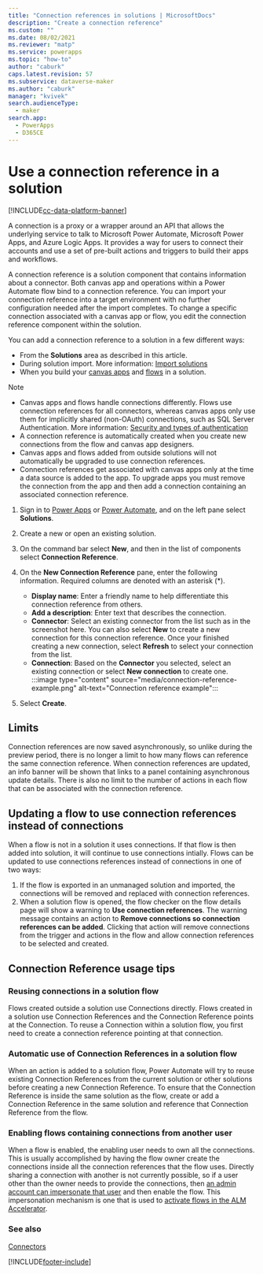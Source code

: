 ```yaml
---
title: "Connection references in solutions | MicrosoftDocs"
description: "Create a connection reference"
ms.custom: ""
ms.date: 08/02/2021
ms.reviewer: "matp"
ms.service: powerapps
ms.topic: "how-to"
author: "caburk"
caps.latest.revision: 57
ms.subservice: dataverse-maker
ms.author: "caburk"
manager: "kvivek"
search.audienceType: 
  - maker
search.app: 
  - PowerApps
  - D365CE
---
```

# Use a connection reference in a solution

[!INCLUDE[cc-data-platform-banner](../../includes/cc-data-platform-banner.md)]

A connection is a proxy or a wrapper around an API that allows the underlying service to talk to Microsoft Power Automate, Microsoft Power Apps, and Azure Logic Apps. It provides a way for users to connect their accounts and use a set of pre-built actions and triggers to build their apps and workflows.

A connection reference is a solution component that contains information about a connector. Both canvas app and operations within a Power Automate flow bind to a connection reference. You can import your connection reference into a target environment with no further configuration needed after the import completes. To change a specific connection associated with a canvas app or flow, you edit the connection reference component within the solution.

You can add a connection reference to a solution in a few different ways:
- From the **Solutions** area as described in this article.
- During solution import. More information: [Import solutions](import-update-export-solutions.md)
- When you build your [canvas apps](../canvas-apps/add-app-solution.md) and [flows](/power-automate/create-flow-solution) in a solution.

> [!NOTE]
>
> - Canvas apps and flows handle connections differently. Flows use connection references for all connectors, whereas canvas apps only use them for implicitly shared (non-OAuth) connections, such as SQL Server Authentication. More information: [Security and types of authentication](../canvas-apps/connections-list.md#security-and-types-of-authentication)
> - A connection reference is automatically created when you create new connections from the flow and canvas app designers.
> - Canvas apps and flows added from outside solutions will not automatically be upgraded to use connection references. 
> - Connection references get associated with canvas apps only at the time a data source is added to the app. To upgrade apps you must remove the connection from the app and then add a connection containing an associated connection reference. 

1. Sign in to [Power Apps](https://make.powerapps.com/?utm_source=padocs&utm_medium=linkinadoc&utm_campaign=referralsfromdoc) or [Power Automate](https://flow.microsoft.com/?utm_source=padocs&utm_medium=linkinadoc&utm_campaign=referralsfromdoc), and on the left pane select **Solutions**.
1. Create a new or open an existing solution.
1. On the command bar select **New**, and then in the list of components select **Connection Reference**.
1. On the **New Connection Reference** pane, enter the following information. Required columns are denoted with an asterisk (*).
   - **Display name**: Enter a friendly name to help differentiate this connection reference from others.
   - **Add a description**: Enter text that describes the connection.
   - **Connector**: Select an existing connector from the list such as in the screenshot here. You can also select **New** to create a new connection for this connection reference. Once your finished creating a new connection, select **Refresh** to select your connection from the list.  
   - **Connection**: Based on the **Connector** you selected, select an existing connection or select **New connection** to create one.
   :::image type="content" source="media/connection-reference-example.png" alt-text="Connection reference example":::

1. Select **Create**.

## Limits

Connection references are now saved asynchronously, so unlike during the preview period, there is no longer a limit to how many flows can reference the same connection reference. When connection references are updated, an info banner will be shown that links to a panel containing asynchronous update details.
There is also no limit to the number of actions in each flow that can be associated with the connection reference.

## Updating a flow to use connection references instead of connections

When a flow is not in a solution it uses connections. If that flow is then added into solution, it will continue to use connections intially. 
Flows can be updated to use connections references instead of connections in one of two ways:
1. If the flow is exported in an unmanaged solution and imported, the connections will be removed and replaced with connection references. 
2. When a solution flow is opened, the flow checker on the flow details page will show a warning to **Use connection references**. The warning message contains an action to **Remove connections so connection references can be added**. Clicking that action will remove connections from the trigger and actions in the flow and allow connection references to be selected and created.

## Connection Reference usage tips

### Reusing connections in a solution flow

Flows created outside a solution use Connections directly. Flows created in a solution use Connection References and the Connection Reference points at the Connection. To reuse a Connection within a solution flow, you first need to create a connection reference pointing at that connection.

### Automatic use of Connection References in a solution flow

When an action is added to a solution flow, Power Automate will try to reuse existing Connection References from the current solution or other solutions before creating a new Connection Reference. To ensure that the Connection Reference is inside the same solution as the flow, create or add a Connection Reference in the same solution and reference that Connection Reference from the flow.

### Enabling flows containing connections from another user

When a flow is enabled, the enabling user needs to own all the connections. This is usually accomplished by having the flow owner create the connections inside all the connection references that the flow uses. 
Directly sharing a connection with another is not currently possible, so if a user other than the owner needs to provide the connections, then [an admin account can impersonate that user](https://docs.microsoft.com/en-us/powerapps/developer/data-platform/impersonate-another-user) and then enable the flow. This impersonation mechanism is one that is used to [activate flows in the ALM Accelerator](https://github.com/microsoft/coe-alm-accelerator-templates/blob/main/Pipelines/Templates/activate-flows.yml).

### See also

[Connectors](/connectors/connectors)


[!INCLUDE[footer-include](../../includes/footer-banner.md)]
